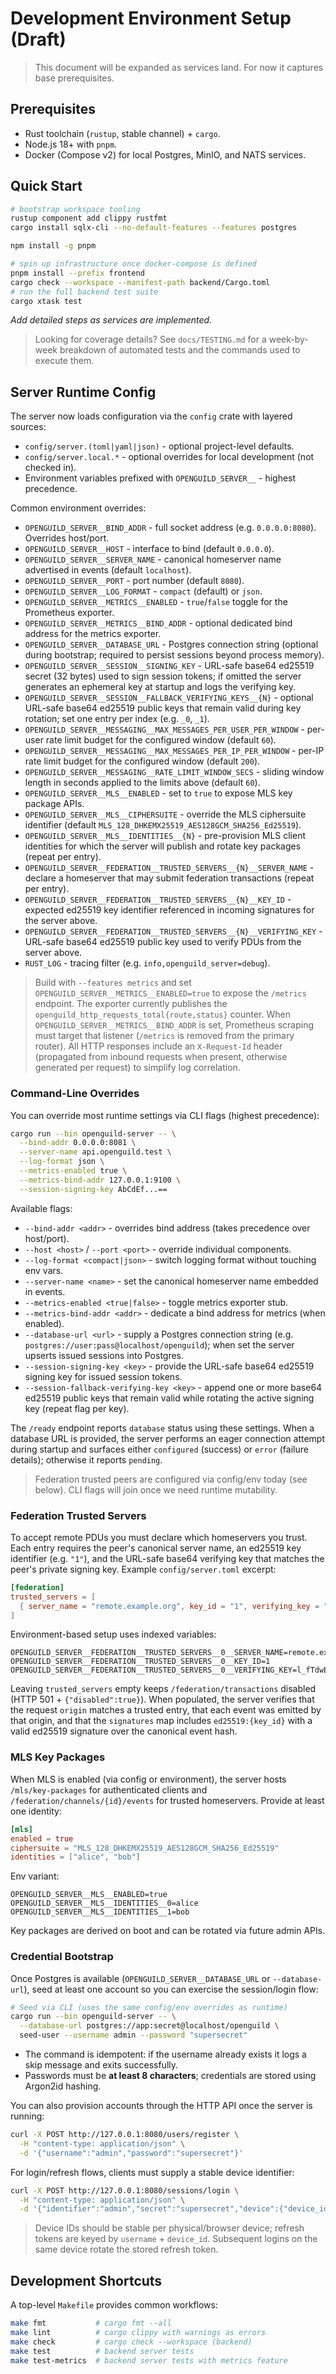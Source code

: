 ﻿# Development Environment Setup (Draft)

> This document will be expanded as services land. For now it captures base prerequisites.

## Prerequisites

- Rust toolchain (`rustup`, stable channel) + `cargo`.
- Node.js 18+ with `pnpm`.
- Docker (Compose v2) for local Postgres, MinIO, and NATS services.

## Quick Start

```bash
# bootstrap workspace tooling
rustup component add clippy rustfmt
cargo install sqlx-cli --no-default-features --features postgres

npm install -g pnpm

# spin up infrastructure once docker-compose is defined
pnpm install --prefix frontend
cargo check --workspace --manifest-path backend/Cargo.toml
# run the full backend test suite
cargo xtask test
```

_Add detailed steps as services are implemented._

> Looking for coverage details? See `docs/TESTING.md` for a week-by-week breakdown of automated tests and the commands used to execute them.

## Server Runtime Config

The server now loads configuration via the `config` crate with layered sources:

- `config/server.(toml|yaml|json)` - optional project-level defaults.
- `config/server.local.*` - optional overrides for local development (not checked in).
- Environment variables prefixed with `OPENGUILD_SERVER__` - highest precedence.

Common environment overrides:

- `OPENGUILD_SERVER__BIND_ADDR` - full socket address (e.g. `0.0.0.0:8080`). Overrides host/port.
- `OPENGUILD_SERVER__HOST` - interface to bind (default `0.0.0.0`).
- `OPENGUILD_SERVER__SERVER_NAME` - canonical homeserver name advertised in events (default `localhost`).
- `OPENGUILD_SERVER__PORT` - port number (default `8080`).
- `OPENGUILD_SERVER__LOG_FORMAT` - `compact` (default) or `json`.
- `OPENGUILD_SERVER__METRICS__ENABLED` - `true`/`false` toggle for the Prometheus exporter.
- `OPENGUILD_SERVER__METRICS__BIND_ADDR` - optional dedicated bind address for the metrics exporter.
- `OPENGUILD_SERVER__DATABASE_URL` - Postgres connection string (optional during bootstrap; required to persist sessions beyond process memory).
- `OPENGUILD_SERVER__SESSION__SIGNING_KEY` - URL-safe base64 ed25519 secret (32 bytes) used to sign session tokens; if omitted the server generates an ephemeral key at startup and logs the verifying key.
- `OPENGUILD_SERVER__SESSION__FALLBACK_VERIFYING_KEYS__{N}` - optional URL-safe base64 ed25519 public keys that remain valid during key rotation; set one entry per index (e.g. `_0`, `_1`).
- `OPENGUILD_SERVER__MESSAGING__MAX_MESSAGES_PER_USER_PER_WINDOW` - per-user rate limit budget for the configured window (default `60`).
- `OPENGUILD_SERVER__MESSAGING__MAX_MESSAGES_PER_IP_PER_WINDOW` - per-IP rate limit budget for the configured window (default `200`).
- `OPENGUILD_SERVER__MESSAGING__RATE_LIMIT_WINDOW_SECS` - sliding window length in seconds applied to the limits above (default `60`).
- `OPENGUILD_SERVER__MLS__ENABLED` - set to `true` to expose MLS key package APIs.
- `OPENGUILD_SERVER__MLS__CIPHERSUITE` - override the MLS ciphersuite identifier (default `MLS_128_DHKEMX25519_AES128GCM_SHA256_Ed25519`).
- `OPENGUILD_SERVER__MLS__IDENTITIES__{N}` - pre-provision MLS client identities for which the server will publish and rotate key packages (repeat per entry).
- `OPENGUILD_SERVER__FEDERATION__TRUSTED_SERVERS__{N}__SERVER_NAME` - declare a homeserver that may submit federation transactions (repeat per entry).
- `OPENGUILD_SERVER__FEDERATION__TRUSTED_SERVERS__{N}__KEY_ID` - expected ed25519 key identifier referenced in incoming signatures for the server above.
- `OPENGUILD_SERVER__FEDERATION__TRUSTED_SERVERS__{N}__VERIFYING_KEY` - URL-safe base64 ed25519 public key used to verify PDUs from the server above.
- `RUST_LOG` - tracing filter (e.g. `info,openguild_server=debug`).

> Build with `--features metrics` and set `OPENGUILD_SERVER__METRICS__ENABLED=true` to expose the `/metrics` endpoint.
> The exporter currently publishes the `openguild_http_requests_total{route,status}` counter.
> When `OPENGUILD_SERVER__METRICS__BIND_ADDR` is set, Prometheus scraping must target that listener (`/metrics` is removed from the primary router).
> All HTTP responses include an `X-Request-Id` header (propagated from inbound requests when present, otherwise generated per request) to simplify log correlation.

### Command-Line Overrides

You can override most runtime settings via CLI flags (highest precedence):

```bash
cargo run --bin openguild-server -- \
  --bind-addr 0.0.0.0:8081 \
  --server-name api.openguild.test \
  --log-format json \
  --metrics-enabled true \
  --metrics-bind-addr 127.0.0.1:9100 \
  --session-signing-key AbCdEf...==
```

Available flags:

- `--bind-addr <addr>` - overrides bind address (takes precedence over host/port).
- `--host <host>` / `--port <port>` - override individual components.
- `--log-format <compact|json>` - switch logging format without touching env vars.
- `--server-name <name>` - set the canonical homeserver name embedded in events.
- `--metrics-enabled <true|false>` - toggle metrics exporter stub.
- `--metrics-bind-addr <addr>` - dedicate a bind address for metrics (when enabled).
- `--database-url <url>` - supply a Postgres connection string (e.g. `postgres://user:pass@localhost/openguild`); when set the server upserts issued sessions into Postgres.
- `--session-signing-key <key>` - provide the URL-safe base64 ed25519 signing key for issued session tokens.
- `--session-fallback-verifying-key <key>` - append one or more base64 ed25519 public keys that remain valid while rotating the active signing key (repeat flag per key).

The `/ready` endpoint reports `database` status using these settings. When a database URL is provided, the server performs an eager connection attempt during startup and surfaces either `configured` (success) or `error` (failure details); otherwise it reports `pending`.

> Federation trusted peers are configured via config/env today (see below). CLI flags will join once we need runtime mutability.

### Federation Trusted Servers

To accept remote PDUs you must declare which homeservers you trust. Each entry requires the peer's canonical server name, an ed25519 key identifier (e.g. `"1"`), and the URL-safe base64 verifying key that matches the peer's private signing key. Example `config/server.toml` excerpt:

```toml
[federation]
trusted_servers = [
  { server_name = "remote.example.org", key_id = "1", verifying_key = "l_fTdwEVGikNH87d...==" }
]
```

Environment-based setup uses indexed variables:

```
OPENGUILD_SERVER__FEDERATION__TRUSTED_SERVERS__0__SERVER_NAME=remote.example.org
OPENGUILD_SERVER__FEDERATION__TRUSTED_SERVERS__0__KEY_ID=1
OPENGUILD_SERVER__FEDERATION__TRUSTED_SERVERS__0__VERIFYING_KEY=l_fTdwEVGikNH87d...==
```

Leaving `trusted_servers` empty keeps `/federation/transactions` disabled (HTTP 501 + `{"disabled":true}`). When populated, the server verifies that the request `origin` matches a trusted entry, that each event was emitted by that origin, and that the `signatures` map includes `ed25519:{key_id}` with a valid ed25519 signature over the canonical event hash.

### MLS Key Packages

When MLS is enabled (via config or environment), the server hosts `/mls/key-packages` for authenticated clients and `/federation/channels/{id}/events` for trusted homeservers. Provide at least one identity:

```toml
[mls]
enabled = true
ciphersuite = "MLS_128_DHKEMX25519_AES128GCM_SHA256_Ed25519"
identities = ["alice", "bob"]
```

Env variant:

```
OPENGUILD_SERVER__MLS__ENABLED=true
OPENGUILD_SERVER__MLS__IDENTITIES__0=alice
OPENGUILD_SERVER__MLS__IDENTITIES__1=bob
```

Key packages are derived on boot and can be rotated via future admin APIs.

### Credential Bootstrap

Once Postgres is available (`OPENGUILD_SERVER__DATABASE_URL` or `--database-url`), seed at least one account so you can exercise the session/login flow:

```bash
# Seed via CLI (uses the same config/env overrides as runtime)
cargo run --bin openguild-server -- \
  --database-url postgres://app:secret@localhost/openguild \
  seed-user --username admin --password "supersecret"
```

- The command is idempotent: if the username already exists it logs a skip message and exits successfully.
- Passwords must be **at least 8 characters**; credentials are stored using Argon2id hashing.

You can also provision accounts through the HTTP API once the server is running:

```bash
curl -X POST http://127.0.0.1:8080/users/register \
  -H "content-type: application/json" \
  -d '{"username":"admin","password":"supersecret"}'
```

For login/refresh flows, clients must supply a stable device identifier:

```bash
curl -X POST http://127.0.0.1:8080/sessions/login \
  -H "content-type: application/json" \
  -d '{"identifier":"admin","secret":"supersecret","device":{"device_id":"admin-laptop","device_name":"Admin Laptop"}}'
```

> Device IDs should be stable per physical/browser device; refresh tokens are keyed by `username` + `device_id`. Subsequent logins on the same device rotate the stored refresh token.

## Development Shortcuts

A top-level `Makefile` provides common workflows:

```bash
make fmt           # cargo fmt --all
make lint          # cargo clippy with warnings as errors
make check         # cargo check --workspace (backend)
make test          # backend server tests
make test-metrics  # backend server tests with metrics feature
```
